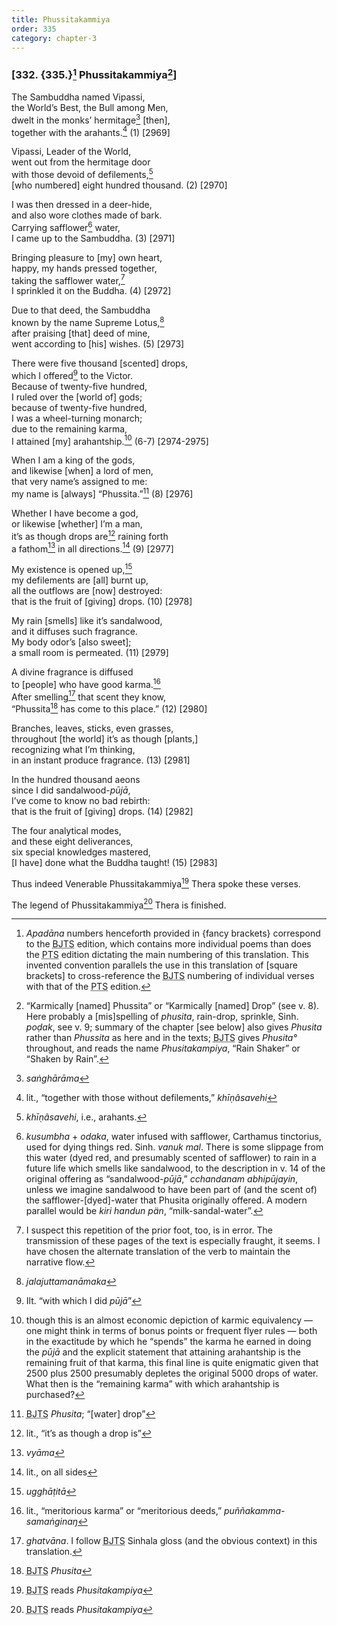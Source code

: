 ```yaml
---
title: Phussitakammiya
order: 335
category: chapter-3
---
```


### \[332. {335.}[^1] Phussitakammiya[^2]\]

The Sambuddha named Vipassi,  
the World’s Best, the Bull among Men,  
dwelt in the monks’ hermitage[^3] \[then\],  
together with the arahants.[^4] (1) \[2969\]

Vipassi, Leader of the World,  
went out from the hermitage door  
with those devoid of defilements,[^5]  
\[who numbered\] eight hundred thousand. (2) \[2970\]

I was then dressed in a deer-hide,  
and also wore clothes made of bark.  
Carrying safflower[^6] water,  
I came up to the Sambuddha. (3) \[2971\]

Bringing pleasure to \[my\] own heart,  
happy, my hands pressed together,  
taking the safflower water,[^7]  
I sprinkled it on the Buddha. (4) \[2972\]

Due to that deed, the Sambuddha  
known by the name Supreme Lotus,[^8]  
after praising \[that\] deed of mine,  
went according to \[his\] wishes. (5) \[2973\]

There were five thousand \[scented\] drops,  
which I offered[^9] to the Victor.  
Because of twenty-five hundred,  
I ruled over the \[world of\] gods;  
because of twenty-five hundred,  
I was a wheel-turning monarch;  
due to the remaining karma,  
I attained \[my\] arahantship.[^10] (6-7) \[2974-2975\]

When I am a king of the gods,  
and likewise \[when\] a lord of men,  
that very name’s assigned to me:  
my name is \[always\] “Phussita.”[^11] (8) \[2976\]

Whether I have become a god,  
or likewise \[whether\] I’m a man,  
it’s as though drops are[^12] raining forth  
a fathom[^13] in all directions.[^14] (9) \[2977\]

My existence is opened up,[^15]  
my defilements are \[all\] burnt up,  
all the outflows are \[now\] destroyed:  
that is the fruit of \[giving\] drops. (10) \[2978\]

My rain \[smells\] like it’s sandalwood,  
and it diffuses such fragrance.  
My body odor’s \[also sweet\];  
a small room is permeated. (11) \[2979\]

A divine fragrance is diffused  
to \[people\] who have good karma.[^16]  
After smelling[^17] that scent they know,  
“Phussita[^18] has come to this place.” (12) \[2980\]

Branches, leaves, sticks, even grasses,  
throughout \[the world\] it’s as though \[plants,\]  
recognizing what I’m thinking,  
in an instant produce fragrance. (13) \[2981\]

In the hundred thousand aeons  
since I did sandalwood-*pūjā*,  
I’ve come to know no bad rebirth:  
that is the fruit of \[giving\] drops. (14) \[2982\]

The four analytical modes,  
and these eight deliverances,  
six special knowledges mastered,  
\[I have\] done what the Buddha taught! (15) \[2983\]

Thus indeed Venerable Phussitakammiya[^19] Thera spoke these verses.

The legend of Phussitakammiya[^20] Thera is finished.

[^1]: *Apadāna* numbers henceforth provided in {fancy brackets} correspond to the <abbr title="Buddha Jayanthi Tripitaka Series">BJTS</abbr> edition, which contains more individual poems than does the <abbr title="Pali Text Society">PTS</abbr> edition dictating the main numbering of this translation. This invented convention parallels the use in this translation of \[square brackets\] to cross-reference the <abbr title="Buddha Jayanthi Tripitaka Series">BJTS</abbr> numbering of individual verses with that of the <abbr title="Pali Text Society">PTS</abbr> edition.

[^2]: “Karmically \[named\] Phussita” or “Karmically \[named\] Drop” (see v. 8). Here probably a \[mis\]spelling of *phusita*, rain-drop, sprinkle, Sinh. *poḍak*, see v. 9; summary of the chapter \[see below\] also gives *Phusita* rather than *Phussita* as here and in the texts; <abbr title="Buddha Jayanthi Tripitaka Series">BJTS</abbr> gives *Phusita°* throughout, and reads the name *Phusitakampiya*, “Rain Shaker” or “Shaken by Rain”.

[^3]: *saṅghārāma*

[^4]: lit., “together with those without defilements,” *khīṇâsavehi*

[^5]: *khīṇâsavehi*, i.e., arahants.

[^6]: *kusumbha* + *odaka*, water infused with safflower, Carthamus tinctorius, used for dying things red. Sinh. *vanuk mal*. There is some slippage from this water (dyed red, and presumably scented of safflower) to rain in a future life which smells like sandalwood, to the description in v. 14 of the original offering as “sandalwood-*pūjā*,” *<span class="diacritics" data-state="on">c</span><span class="no-diacritics" data-state="off">ch</span>andanam abhipūjayin*, unless we imagine sandalwood to have been part of (and the scent of) the safflower-\[dyed\]-water that Phusita originally offered. A modern parallel would be *kiri handun pän*, “milk-sandal-water”.

[^7]: I suspect this repetition of the prior foot, too, is in error. The transmission of these pages of the text is especially fraught, it seems. I have chosen the alternate translation of the verb to maintain the narrative flow.

[^8]: *jalajuttamanāmaka*

[^9]: Ilt. “with which I did *pūjā*”

[^10]: though this is an almost economic depiction of karmic equivalency — one might think in terms of bonus points or frequent flyer rules — both in the exactitude by which he “spends” the karma he earned in doing the *pūjā* and the explicit statement that attaining arahantship is the remaining fruit of that karma, this final line is quite enigmatic given that 2500 plus 2500 presumably depletes the original 5000 drops of water. What then is the “remaining karma” with which arahantship is purchased?

[^11]: <abbr title="Buddha Jayanthi Tripitaka Series">BJTS</abbr> *Phusita*; “\[water\] drop”

[^12]: lit., “it’s as though a drop is”

[^13]: *vyāma*

[^14]: lit., on all sides

[^15]: *ugghāṭitā*

[^16]: lit., “meritorious karma” or “meritorious deeds,” *puññakamma-samaṅginaŋ*

[^17]: *ghatvāna*. I follow <abbr title="Buddha Jayanthi Tripitaka Series">BJTS</abbr> Sinhala gloss (and the obvious context) in this translation.

[^18]: <abbr title="Buddha Jayanthi Tripitaka Series">BJTS</abbr> *Phusita*

[^19]: <abbr title="Buddha Jayanthi Tripitaka Series">BJTS</abbr> reads *Phusitakampiya*

[^20]: <abbr title="Buddha Jayanthi Tripitaka Series">BJTS</abbr> reads *Phusitakampiya*
